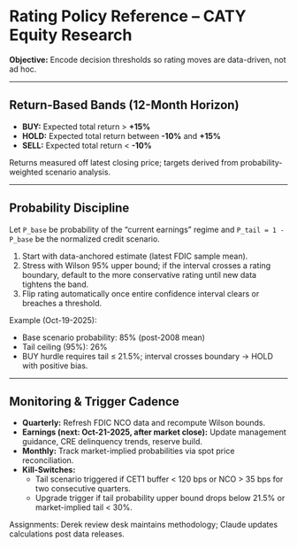 # Rating Policy Reference – CATY Equity Research

**Objective:** Encode decision thresholds so rating moves are data-driven, not ad hoc.

---

## Return-Based Bands (12-Month Horizon)

- **BUY:** Expected total return > **+15%**
- **HOLD:** Expected total return between **-10%** and **+15%**
- **SELL:** Expected total return < **-10%**

Returns measured off latest closing price; targets derived from probability-weighted scenario analysis.

---

## Probability Discipline

Let `P_base` be probability of the “current earnings” regime and `P_tail = 1 - P_base` be the normalized credit scenario.

1. Start with data-anchored estimate (latest FDIC sample mean).
2. Stress with Wilson 95% upper bound; if the interval crosses a rating boundary, default to the more conservative rating until new data tightens the band.
3. Flip rating automatically once entire confidence interval clears or breaches a threshold.

Example (Oct-19-2025):
- Base scenario probability: 85% (post-2008 mean)
- Tail ceiling (95%): 26%
- BUY hurdle requires tail ≤ 21.5%; interval crosses boundary → HOLD with positive bias.

---

## Monitoring & Trigger Cadence

- **Quarterly:** Refresh FDIC NCO data and recompute Wilson bounds.
- **Earnings (next: Oct-21-2025, after market close):** Update management guidance, CRE delinquency trends, reserve build.
- **Monthly:** Track market-implied probabilities via spot price reconciliation.
- **Kill-Switches:**
  - Tail scenario triggered if CET1 buffer < 120 bps or NCO > 35 bps for two consecutive quarters.
  - Upgrade trigger if tail probability upper bound drops below 21.5% or market-implied tail < 30%.

Assignments: Derek review desk maintains methodology; Claude updates calculations post data releases.


